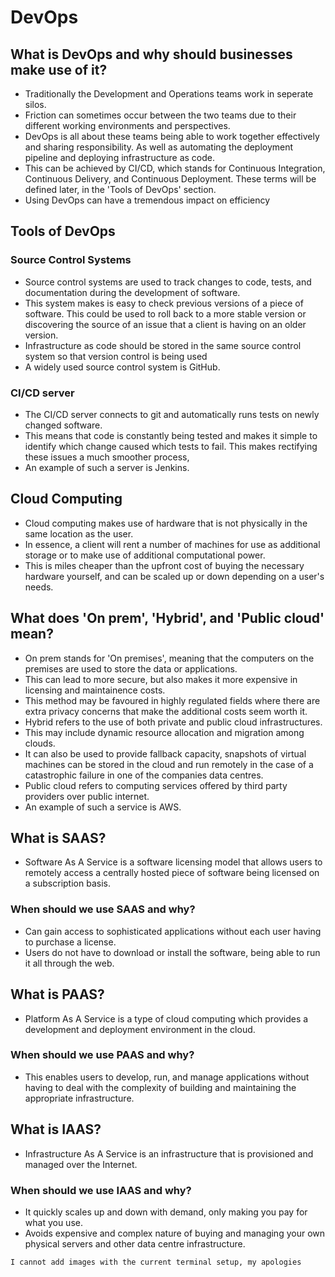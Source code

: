 # DevOps
## What is DevOps and why should businesses make use of it?
- Traditionally the Development and Operations teams work in seperate silos. 
- Friction can sometimes occur between the two teams due to their different working environments and perspectives.
- DevOps is all about these teams being able to work together effectively and sharing responsibility. As well as automating the deployment pipeline and deploying infrastructure as code.
- This can be achieved by CI/CD, which stands for Continuous Integration, Continuous Delivery, and Continuous Deployment. These terms will be defined later, in the 'Tools of DevOps' section.
- Using DevOps can have a tremendous impact on efficiency

## Tools of DevOps
### Source Control Systems
- Source control systems are used to track changes to code, tests, and documentation during the development of software.
- This system makes is easy to check previous versions of a piece of software. This could be used to roll back to a more stable version or discovering the source of an issue that a client
 is having on an older version.
- Infrastructure as code should be stored in the same source control system so that version control is being used 
- A widely used source control system is GitHub.
### CI/CD server
- The CI/CD server connects to git and automatically runs tests on newly changed software.
- This means that code is constantly being tested and makes it simple to identify which change caused which tests to fail. This makes rectifying these issues a much smoother process,
- An example of such a server is Jenkins.

## Cloud Computing
- Cloud computing makes use of hardware that is not physically in the same location as the user.
- In essence, a client will rent a number of machines for use as additional storage or to make use of additional computational power.
- This is miles cheaper than the upfront cost of buying the necessary hardware yourself, and can be scaled up or down depending on a user's needs.

## What does 'On prem', 'Hybrid', and 'Public cloud' mean?
- On prem stands for 'On premises', meaning that the computers on the premises are used to store the data or applications.
- This can lead to more secure, but also makes it more expensive in licensing and maintainence costs.
- This method may be favoured in highly regulated fields where there are extra privacy concerns that make the additional costs seem worth it.
- Hybrid refers to the use of both private and public cloud infrastructures.
- This may include dynamic resource allocation and migration among clouds.
- It can also be used to provide fallback capacity, snapshots of virtual machines can be stored in the cloud and run remotely in the case of a catastrophic failure in one of the companies 
data centres.
- Public cloud refers to computing services offered by third party providers over public internet.
- An example of such a service is AWS.

## What is SAAS?
- Software As A Service is a software licensing model that allows users to remotely access a centrally hosted piece of software being licensed on a subscription basis.
### When should we use SAAS and why?
- Can gain access to sophisticated applications without each user having to purchase a license.
- Users do not have to download or install the software, being able to run it all through the web.
## What is PAAS?
- Platform As A Service is a type of cloud computing which provides a development and deployment environment in the cloud.
### When should we use PAAS and why?
- This enables users to develop, run, and manage applications without having to deal with the complexity of building and maintaining the appropriate infrastructure.
## What is IAAS?
- Infrastructure As A Service is an infrastructure that is provisioned and managed over the Internet.
### When should we use IAAS and why?
- It quickly scales up and down with demand, only making you pay for what you use.
- Avoids expensive and complex nature of buying and managing your own physical servers and other data centre infrastructure.
```
I cannot add images with the current terminal setup, my apologies
````
